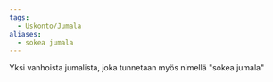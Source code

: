 ```yaml
---
tags:
  - Uskonto/Jumala
aliases:
  - sokea jumala
---
```

Yksi vanhoista jumalista, joka tunnetaan myös nimellä "sokea jumala"

